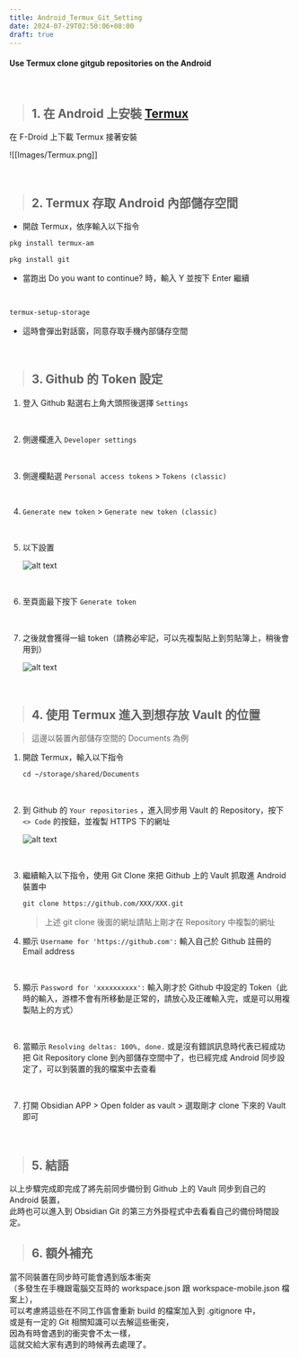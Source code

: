 ```yaml
---
title: Android_Termux_Git_Setting
date: 2024-07-29T02:50:06+08:00
draft: true
---
```


#### Use Termux clone gitgub repositories on the Android

</br>

>## 1. 在 Android 上安裝 [Termux](https://f-droid.org/zh_Hant/packages/com.termux/)

在 F-Droid 上下載 Termux 接著安裝

![[Images/Termux.png]]

</br>

>## 2. Termux 存取 Android 內部儲存空間

* 開啟 Termux，依序輸入以下指令

```txt
pkg install termux-am
```

```txt
pkg install git
```

* 當跑出 Do you want to continue? 時，輸入 Y 並按下 Enter 繼續

</br>

```txt
termux-setup-storage
```

* 這時會彈出對話窗，同意存取手機內部儲存空間

</br>

>## 3. Github 的 Token 設定

1. 登入 Github 點選右上角大頭照後選擇 `Settings`

    </br>

2. 側邊欄進入 `Developer settings`

    </br>

3. 側邊欄點選 `Personal access tokens` > `Tokens (classic)`

    </br>

4. `Generate new token` > `Generate new token (classic)`

    </br>

5. 以下設置

    ![alt text](/Images/Program_setting/Android_Termux/Android_Termux_Git_Setting/Generate_new_token.png)

    </br>

6. 至頁面最下按下 `Generate token`

    </br>

7. 之後就會獲得一組 token（請務必牢記，可以先複製貼上到剪貼簿上，稍後會用到）

    ![alt text](/Images/Program_setting/Android_Termux/Android_Termux_Git_Setting/token.png)

    </br>

>## 4. 使用 Termux 進入到想存放 Vault 的位置

> 這邊以裝置內部儲存空間的 Documents 為例

1. 開啟 Termux，輸入以下指令

    ```txt
    cd ~/storage/shared/Documents
    ```

    </br>

2. 到 Github 的 `Your repositories` ，進入同步用 Vault 的 Repository，按下 `<> Code` 的按鈕，並複製 HTTPS 下的網址

    ![alt text](/Images/Program_setting/Android_Termux/Android_Termux_Git_Setting/github_http.png)

    </br>

3. 繼續輸入以下指令，使用 Git Clone 來把 Github 上的 Vault 抓取進 Android 裝置中

    ```txt
    git clone https://github.com/XXX/XXX.git
    ```

    >上述 git clone 後面的網址請貼上剛才在 Repository 中複製的網址

4. 顯示 `Username for 'https://github.com':` 輸入自己於 Github 註冊的 Email address

    </br>

5. 顯示 `Password for 'xxxxxxxxxx':` 輸入剛才於 Github 中設定的 Token（此時的輸入，游標不會有所移動是正常的，請放心及正確輸入完，或是可以用複製貼上的方式）

    </br>

6. 當顯示 `Resolving deltas: 100%, done.` 或是沒有錯誤訊息時代表已經成功把 Git Repository clone 到內部儲存空間中了，也已經完成 Android 同步設定了，可以到裝置的我的檔案中去查看

    </br>

7. 打開 Obsidian APP > Open folder as vault > 選取剛才 clone 下來的 Vault 即可

    </br>

>## 5. 結語

以上步驟完成即完成了將先前同步備份到 Github 上的 Vault 同步到自己的 Android 裝置，</br>
此時也可以進入到 Obsidian Git 的第三方外掛程式中去看看自己的備份時間設定。

>## 6. 額外補充

當不同裝置在同步時可能會遇到版本衝突</br>
（多發生在手機跟電腦交互時的 workspace.json 跟 workspace-mobile.json 檔案上），</br>
可以考慮將這些在不同工作區會重新 build 的檔案加入到 .gitignore 中，</br>
或是有一定的 Git 相關知識可以去解這些衝突，</br>
因為有時會遇到的衝突會不太一樣，</br>
這就交給大家有遇到的時候再去處理了。

